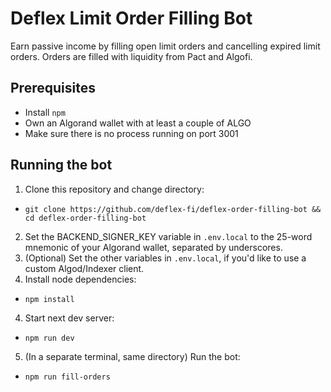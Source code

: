# Deflex Limit Order Filling Bot

Earn passive income by filling open limit orders and cancelling expired limit orders.
Orders are filled with liquidity from Pact and Algofi.

## Prerequisites
* Install `npm`
* Own an Algorand wallet with at least a couple of ALGO
* Make sure there is no process running on port 3001

## Running the bot

1. Clone this repository and change directory: 
  * `git clone https://github.com/deflex-fi/deflex-order-filling-bot && cd deflex-order-filling-bot`
2. Set the BACKEND_SIGNER_KEY variable in `.env.local` to the 25-word mnemonic of your Algorand wallet, separated by underscores.
3. (Optional) Set the other variables in `.env.local`, if you'd like to use a custom Algod/Indexer client.
4. Install node dependencies:
  * `npm install`
4. Start next dev server:
  * `npm run dev`
5. (In a separate terminal, same directory) Run the bot:
  * `npm run fill-orders`


